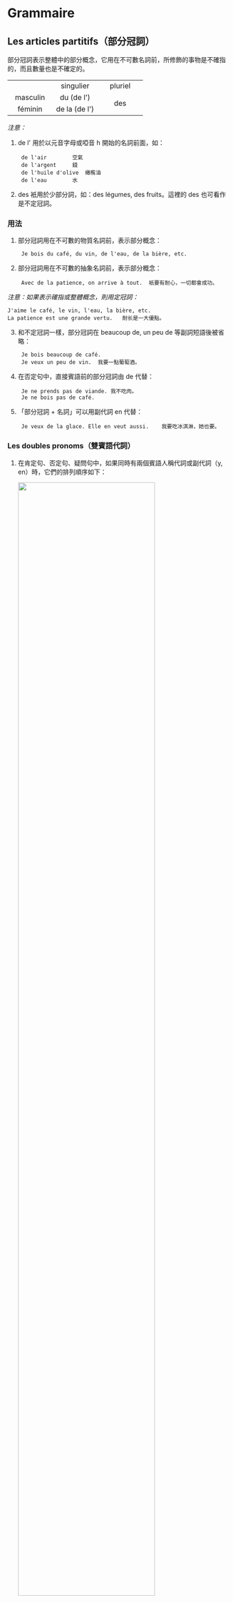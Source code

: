 # Grammaire
## Les articles partitifs（部分冠詞）
部分冠詞表示整體中的部分概念，它用在不可數名詞前，所修飾的事物是不確指的，而且數量也是不確定的。

<table>
    <tbody>
        <tr>
            <td width="33.33%"></td>
            <td width="33.33%" align="center">singulier</td>
            <td width="33.33%" align="center">pluriel</td>
        </tr>
        <tr>
            <td align="center">masculin</td>
            <td align="center">du (de l')</td>
            <td rowspan="2" align="center">des</td>
        </tr>
        <tr>
            <td align="center">féminin</td>
            <td align="center">de la (de l')</td>
        </tr>
    </tbody>
</table>

*注意：*
1. de l' 用於以元音字母或啞音 h 開始的名詞前面，如：

        de l'air		空氣
        de l'argent		錢
        de l'huile d'olive	橄㰖油
        de l'eau		水


2. des 衹用於少部分詞，如：des légumes, des fruits。這裡的 des 也可看作是不定冠詞。

### 用法

1. 部分冠詞用在不可數的物質名詞前，表示部分概念：

        Je bois du café, du vin, de l'eau, de la bière, etc.

2. 部分冠詞用在不可數的抽象名詞前，表示部分概念：

        Avec de la patience, on arrive à tout.	衹要有耐心，一切都會成功。

*注意：如果表示確指或整體概念，則用定冠詞：*

    J'aime le café, le vin, l'eau, la bière, etc.
    La patience est une grande vertu.	耐长是一大優點。

3. 和不定冠詞一樣，部分冠詞在 beaucoup de, un peu de 等副詞短語後被省略：

        Je bois beaucoup de café.
        Je veux un peu de vin.	我要一點葡萄酒。

4. 在否定句中，直接賓語前的部分冠詞由 de 代替：

        Je ne prends pas de viande.	我不吃肉。
        Je ne bois pas de café.

5. 「部分冠詞 + 名詞」可以用副代詞 en 代替：

        Je veux de la glace. Elle en veut aussi.	我要吃冰淇淋，她也要。

### Les doubles pronoms（雙賓語代詞）
1. 在肯定句、否定句、疑問句中，如果同時有兩個賓語人稱代詞或副代詞（y, en）時，它們的排列順序如下：

    <img src="https://raw.githubusercontent.com/wcshds/learn-french/master/%E6%B3%95%E8%AA%9E%E7%B6%9C%E5%90%88%E6%95%99%E7%A8%8B/images/Les%20doubles%20pronoms-1.svg" width="80%" />

    1. me, te, nous, vous 可以是直接或間接賓語，位於賓語排列順序的第一位：

            - Je vous donne le cahier ?
            - Oui, vous me le donnez.
            - Non, vous ne me le donnez pas.

    2. le, la, les 是直接賓語人稱代詞，排在 me, te, nous, vous 之後，其他代詞之前：

            Elle nous lit le texte. = Elle nous le lit.

    3. lui, leur 是間接賓語人稱代詞，其位置在 le, la, les 之後：

            Le professeur lui pose cette question. = Il la lui pose.
            Je montre les photos à mes amis. = Je les leur montre.

    4. 副代詞 y 位於倒數第二位：

            On voit les enfants au jardin. = On les y voit.

        *注意：le, la 和 y 要省音爲 l'y，如：*

            Pierre habite loin de son école. Son père conduit Pierre à l'école tous les jours.
            = Son père l'y conduit tous les jours.

    5. 副代詞 en 排在最後：

            Ils nous servent du café. = Ils nous en servent.

    *注意：以下代詞不能同時使用：*
    1. y 和 en（除了 Il y en a）

            Exp. Je mets des fleurs dans un vase.
            - J'y mets des fleurs.
            - J'en mets dans un vase.

    2. me, te, nous, vous 和 lui, leur

            Exp. Il me présente à Philippe.
            - Il me présente à lui.
            不能說 Il me lui présente.

    3. lui, leur 和 y

            Exp. Je téléphone à mes amis en France.
            - Je leur téléphone en France.
            不能說 Je leur y téléphone.


2. 雙賓語代詞在命令式中的位置

    1. 在肯定命令句中，同時有兩個人稱代詞時，直接賓語 le, la, les 在前，間接賓語 moi, toi, lui, nous, vous, leur 在後，並全用連字號連接：
    <br />
    <img src="https://raw.githubusercontent.com/wcshds/learn-french/master/%E6%B3%95%E8%AA%9E%E7%B6%9C%E5%90%88%E6%95%99%E7%A8%8B/images/Les%20doubles%20pronoms-2.svg" width="80%" />

            Donne-moi le stylo. = Donne-le-moi.
            Montrez-nous votre voiture. = Montrez-la-nous.
            Donnez-leur le livre. = Donnez-le-leur.


    2. 在否定命令句中，雙賓語的位置和在直陳式中相同：

            Ne me donne pas le journal. = Ne me le donne pas.
            Ne leur lisez pas le texte maintenant. = Ne le leur lisez pas maintenant.

    3. 副代詞 en 在命令式中：

    <img src="https://raw.githubusercontent.com/wcshds/learn-french/master/%E6%B3%95%E8%AA%9E%E7%B6%9C%E5%90%88%E6%95%99%E7%A8%8B/images/Les%20doubles%20pronoms-3.svg" width="80%" />

            Donnez-moi des journaux. = Donnez-m'en.
                                     ≠ Ne m'en donnez pas.
            Achetez-leur des livres. = Achetez-leur-en.
                                     ≠ Ne leur en achetez pas.


    *注意：y 一般不用在雙賓語命令式中。*
        

# Dialogue
(Laurent, ami français de Marc, vient le voir sur le campus. À midi, au resto U.)

Laurent : Comment est la cuisine de ton université ?

Marc : Excellente. Le menu varie chaque jour. Au repas de midi et du soir, il y a toujours de la viande, soit des côtelettes frites, soit un tranche de porc à la sauce de soja.

L : Avez-vous du poisson tous les jours ?

M : Pas tous les jours, mais nous avons plusieurs légumes : des choux, des navets, des carottes, des pommes de terre, des haricots et des petits pois selon la saison.

L : Vous prenez toujours du riz ?

M : Non, nous mangeons aussi des nouilles ou des petits pains cuits à la vapeur.

L : Alors, qu'est-ce que nous prenons aujourd'hui ?

M : Des nouilles. Veux-tu ?

L : Avec plaisir.

M : Tu prends du poisson ou de la viande ?

L : Du poisson.

M : Moi, je prends de la viande et du riz. J'ai faim.

L : Regarde, à la table voisine, on mange un rôti de bœuf. C'est très appétissant, ce plat.

M : Bon, alors je vais t'en apporter un. Tu veux boire quelque chose ? Du vin ou de la bière ?

L : Oui, j'aimerais bien une bière, s'il te plaît.

### 課文注釋
1. 描述食品與配料的關係時，通常用「主體 + à + 配料」的結構，如：

        un tranche de porc à la sauce de soja		豬肉薄片配醬油
        un café au lait				牛奶咖啡
        un gâteau au chocolat				巧克力蛋糕
        une tarte aux pommes				蘋果派

2. 在 des petits pains cuit à la vapeur 中 des 不用改爲 de，因爲 petits pains 作爲一個整體表示「饅頭」。

### Vocabulaire
1. avoir faim&emsp;&emsp;感到餓
2. un loup&emsp;&emsp;狼
3. une faim de loup&emsp;&emsp;極餓

        J'ai une faim de loup !	我很餓。（較多用於書面）

    口語中一般說：

        J'ai très très faim.
        Je meurs de faim.

4. Laurent&emsp;&emsp;洛朗（人名）
5. le campus&emsp;&emsp;校園

        sur le campus	校園裡

6. le resto U (le restaurant université)&emsp;&emsp;大學生食堂

        la cité U	大學城（在法國指的是「大學學生宿舍」）

7. la cuisine&emsp;&emsp;伙食

        la cuisine japonaise	日式料理
        faire la cuisine	做飯

8. excellent, excellente&emsp;&emsp;adj. 出色的
9. le menu&emsp;&emsp;菜單

    * menu 可以指抽象的菜單（菜譜）：

            - Qu'est-ce qu'il y a au menu ce soir ?
            - Toujours le même menu, pain et vin.

    * menu 也可以指實體的菜單：

            Il fait la grimace quand il voit les prix sur le menu. (la carte)

10. varier&emsp;&emsp;vi. 變化，變動

        variable	adj. 有變化的
        invariable	adj. 不變的

11. un repas&emsp;&emsp;一頓飯（相當於英語中的 meal）

        les trois repas 	三餐

12. de la viande&emsp;&emsp;肉
13. soit ... soit ...&emsp;&emsp;要麽……要麽……
14. une côtelette&emsp;&emsp;排骨

        une côtelette frite 	炸排骨

15. frit, frite&emsp;&emsp;adj. 油炸的
16. une tranche&emsp;&emsp;片，薄片

        une tranche de porc 	一片豬肉

17. du porc&emsp;&emsp;豬肉
18. la sauce de soja&emsp;&emsp;醬油
19. du poisson&emsp;&emsp;魚
20. plusieurs&emsp;&emsp;adj.indéf. 好幾個
21. des légumes&emsp;&emsp;n.m.pl. 蔬菜
22. un chou (des choux)&emsp;&emsp;卷心菜
23. le navet&emsp;&emsp;白蘿卜
24. la carotte&emsp;&emsp;胡蘿卜
25. une pomme de terre&emsp;&emsp;土豆
26. des haricots&emsp;&emsp;n.m.pl. 刀豆，四季豆

    haricots 的 h 是噓音，不可以聯誦

27. des petits pois&emsp;&emsp;n.m.pl. 豌豆
28. selon&emsp;&emsp;prép. 根據
29. du riz&emsp;&emsp;n.m. 米飯；稻
30. manger&emsp;&emsp;v.t. 吃

    變位（第一組）：

        je mange
        tu manges
        il (elle) mange
        nous mangeons
        vous mangez
        ils (elles) mangent

    <br />

        Exp. manger du pain 	吃麫包
        manger un bifteck 	吃一份牛排

        manger comme quatre 	吃得很多
        manger comme un oiseau 	吃得很少
        manger comme un cochon 	吃相不好

        La vengeance est un plat qui se mange froid. 	君子報仇，十年不晚。

31. des nouilles&emsp;&emsp;n.f.pl. 麫條
32. ou&emsp;&emsp;conj. 或者
33. un petit pain cuit à la vapeur&emsp;&emsp;饅頭
34. vouloir&emsp;&emsp;v.t. 想要，願意

    變位（第三組）：

        je veux
        tu veux
        il (elle) veut
        nous voulons
        vous voulez
        ils (elles) veulent

    <br />

        Exp. - Veux-tu des nouilles - Non, je n'en veux pas.

    * vouloir + v.

        Exp. « Je veux être Chateaubriand ou rien. » Victor Hugo
        Je voudrais bien connaître cette dame.
        Qu'est-ce que ça veut dire ?	這是什麽意思？

        Vouloir, c'est pouvoir.	有志者事竟成。

35. avec plaisir&emsp;&emsp;非常樂意
36. une table&emsp;&emsp;桌子，餐桌
37. voisin, voisine&emsp;&emsp;adj. 隔壁的，鄰近的
38. apporter&emsp;&emsp;v.t. 拿來，帶來

        Exp. Allez chercher ce livre et apportez-le-moi.
        Il nous apporte toujours un petit cadeau.
        Le facteur apporte des courriers.	郵遞員帶來郵件

39. le rôti de bœuf&emsp;&emsp;烤牛肉
40. un plat&emsp;&emsp;一道菜
41. appétissant, appétissante&emsp;&emsp;adj. 引起食欲的
42. boire&emsp;&emsp;v.t. 喝

    變位（第三組）：

        je bois
        tu bois
        il (elle) boit
        nous buvons
        vous buvez
        ils (elles) boivent

    * boire + qch.

            Exp. boire du vin/du lait/une tasse de thé/un café

            Ce n'est pas la mer à boire.	又不是要去喝大海。（事情沒那麽難。）
            Elle regarde le conférencier et boit ses paroles.

            Il boit comme un trou.	他酗酒。

            boisson(s) chaude(s) / fraîche(s) / froide(s)	熱飲 / 冷飲

43. du vin&emsp;&emsp;葡萄酒
44. de la bière&emsp;&emsp;啤酒


# Texte
(Paris. L'heure du déjeuner. Charles, camarade de lycée de Marc, a une faim de loup.)

Il est midi. Les cours sont finis. Dehors, il fait beau. Charles est très content. Après le déjeuner, il va aller au jardin du Luxembourg avec ses copains...

Charles prend le bus et va au réstaurant universitaire. Il regarde le menu. Maintenant Charles n'est plus content. Il est en colère !

« Du poisson, encore du poisson, toujours du poisson ! C'est la troisième fois cette semaine qu'il y a du poisson. ... Ils exagèrent ! »

Est-ce que Charles va faire la grève de la faim ? Non, parce qu'au dessert il y a de la glace. Charles adore la glace ! Alors, il hésite un petit moment. Puis, il prend son plateau et attend patiemment son tour.


### Vocabulaire
1. Charles&emsp;&emsp;夏爾
2. camarade&emsp;&emsp;n. 同學
3. fini, e&emsp;&emsp;adj. 結束的
4. le jardin du Luxembourg&emsp;&emsp;盧森堡公園
5. un copain, une copine&emsp;&emsp;夥伴，朋友
6. un bus&emsp;&emsp;公共汽車
7. universitaire&emsp;&emsp;adj. 大學的

    * les grades universitaires&emsp;&emsp;大學的等級

            licence	本科
            mater	碩士
            doctorat	博士

    * cité universitaire - cité U&emsp;&emsp;大學城（學生宿舍）
    * restaurant universitaire - resto U&emsp;&emsp;大學食堂
    * résidence universitaire&emsp;&emsp;大學住宅區
    * bibliothèque universitaire&emsp;&emsp;大學圖書館

8. (être) en colère&emsp;&emsp;憤怒
9. troisième&emsp;&emsp;adj. 第三的
10. exagérer&emsp;&emsp;v.i. 誇張

    變位（第一組）：

        j'exagère
        tu exagères
        il (elle) exagère
        nous exagérons
        vous exagérez
        ils (elles) exagèrent

11. la grève&emsp;&emsp;罷工

        faire la grève	罷工

12. la grève de la faim&emsp;&emsp;絕食
13. un dessert [ desɛːʁ ]&emsp;&emsp;餐後甜點
14. de la glace&emsp;&emsp;冰淇淋
15. hésiter&emsp;&emsp;v.i. 猶豫

        Exp. J'hésite.	我再想想。
        Il prend une décision sans hésiter.	他毫不猶豫地做了決定。
        Ils n'hésitent pas une seconde.
        Nous hésitons entre les deux routes.
        N'hésitez pas, le temps presse.	別猶豫了，時間很緊了。

        N'hésitez pas à me poser des questions.

16. une minute&emsp;&emsp;分鐘
17. un plateau (des plateaux)&emsp;&emsp;托盤
18. patiemment [ pasjamɑ̃ ]&emsp;&emsp;adv. 耐心地
19. un tour&emsp;&emsp;輪流

    * Moment (dans une succession)

            Exp. Chacun son tour.	每個人都會輪到。
            C'est mon tour.	輪到我了。
            C'est à son tour de parler.	輪到他講話了。

    * faire le tour de qch.

            Exp. Monsieur Lane rêve de faire le tour du monde.	Lane先生夢想環遊世界。
            Le Tour de France	環法自行車賽

    * tour 作陰性名詞時表示的是「塔」

            la Tour Eiffel	艾菲爾鐵塔

20. attendre son tour&emsp;&emsp;等着輪到自己